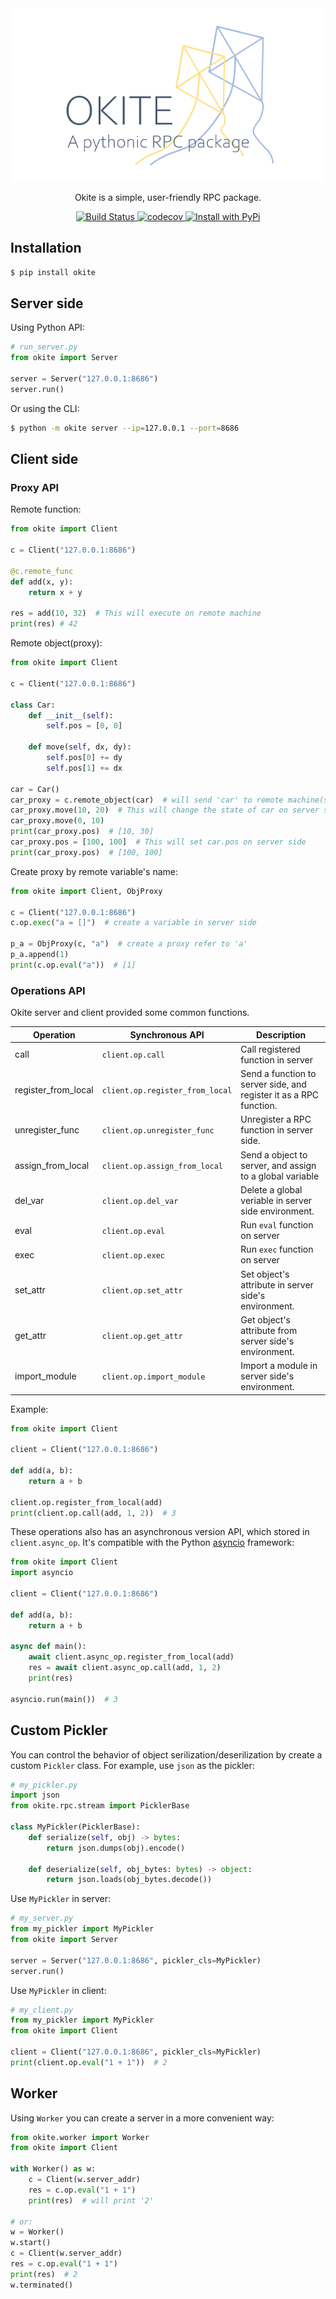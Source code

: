 <div align="center">

<img src="./title.png">

<p>Okite is a simple, user-friendly RPC package.</p>

<p>
    <a href="https://github.com/Nanguage/okite/actions/workflows/build_and_test.yml">
        <img src="https://github.com/Nanguage/okite/actions/workflows/build_and_test.yml/badge.svg" alt="Build Status">
    </a>
    <a href="https://app.codecov.io/gh/Nanguage/okite">
        <img src="https://codecov.io/gh/Nanguage/okite/branch/master/graph/badge.svg" alt="codecov">
    </a>
    <a href="https://pypi.org/project/okite/">
      <img src="https://img.shields.io/pypi/v/okite.svg" alt="Install with PyPi" />
    </a>
</p>

</div>

## Installation

```Bash
$ pip install okite
```

## Server side

Using Python API:

```Python
# run_server.py
from okite import Server

server = Server("127.0.0.1:8686")
server.run()
```

Or using the CLI:

```Bash
$ python -m okite server --ip=127.0.0.1 --port=8686
```

## Client side

### Proxy API

Remote function:

```Python
from okite import Client

c = Client("127.0.0.1:8686")

@c.remote_func
def add(x, y):
    return x + y

res = add(10, 32)  # This will execute on remote machine
print(res) # 42
```

Remote object(proxy):

```Python
from okite import Client

c = Client("127.0.0.1:8686")

class Car:
    def __init__(self):
        self.pos = [0, 0]
    
    def move(self, dx, dy):
        self.pos[0] += dy
        self.pos[1] += dx

car = Car()
car_proxy = c.remote_object(car)  # will send 'car' to remote machine(server)
car_proxy.move(10, 20)  # This will change the state of car on server side
car_proxy.move(0, 10)
print(car_proxy.pos)  # [10, 30]
car_proxy.pos = [100, 100]  # This will set car.pos on server side
print(car_proxy.pos)  # [100, 100]
```

Create proxy by remote variable's name:

```Python
from okite import Client, ObjProxy

c = Client("127.0.0.1:8686")
c.op.exec("a = []")  # create a variable in server side

p_a = ObjProxy(c, "a")  # create a proxy refer to 'a'
p_a.append(1)
print(c.op.eval("a"))  # [1]
```

### Operations API

Okite server and client provided some common functions.

| Operation | Synchronous API | Description |
| --------- | -------- | ----------- |
| call | `client.op.call` | Call registered function in server |
| register_from_local | `client.op.register_from_local` | Send a function to server side, and register it as a RPC function. |
| unregister_func | `client.op.unregister_func` | Unregister a RPC function in server side. |
| assign_from_local | `client.op.assign_from_local` | Send a object to server, and assign to a global variable |
| del_var | `client.op.del_var` | Delete a global veriable in server side environment. |
| eval | `client.op.eval` | Run `eval` function on server |
| exec | `client.op.exec` | Run `exec` function on server |
| set_attr | `client.op.set_attr` | Set object's attribute in server side's environment. |
| get_attr | `client.op.get_attr` | Get object's attribute from server side's environment. |
| import_module | `client.op.import_module` | Import a module in server side's environment. |

Example:

```Python
from okite import Client

client = Client("127.0.0.1:8686")

def add(a, b):
    return a + b

client.op.register_from_local(add)
print(client.op.call(add, 1, 2))  # 3
```

These operations also has an asynchronous version API, which stored in `client.async_op`.
It's compatible with the Python [asyncio](https://docs.python.org/3/library/asyncio.html) framework:

```Python
from okite import Client
import asyncio

client = Client("127.0.0.1:8686")

def add(a, b):
    return a + b

async def main():
    await client.async_op.register_from_local(add)
    res = await client.async_op.call(add, 1, 2)
    print(res)

asyncio.run(main())  # 3
```

## Custom Pickler

You can control the behavior of object serilization/deserilization by
create a custom `Pickler` class. For example, use `json` as the pickler:

```Python
# my_pickler.py
import json
from okite.rpc.stream import PicklerBase

class MyPickler(PicklerBase):
    def serialize(self, obj) -> bytes:
        return json.dumps(obj).encode()

    def deserialize(self, obj_bytes: bytes) -> object:
        return json.loads(obj_bytes.decode())
```

Use `MyPickler` in server:

```Python
# my_server.py
from my_pickler import MyPickler
from okite import Server

server = Server("127.0.0.1:8686", pickler_cls=MyPickler)
server.run()
```

Use `MyPickler` in client:

``` Python
# my_client.py
from my_pickler import MyPickler
from okite import Client

client = Client("127.0.0.1:8686", pickler_cls=MyPickler)
print(client.op.eval("1 + 1"))  # 2
```

## Worker

Using `Worker` you can create a server in a more convenient way:

```Python
from okite.worker import Worker
from okite import Client

with Worker() as w:
    c = Client(w.server_addr)
    res = c.op.eval("1 + 1")
    print(res)  # will print '2'

# or:
w = Worker()
w.start()
c = Client(w.server_addr)
res = c.op.eval("1 + 1")
print(res)  # 2
w.terminated()
```
